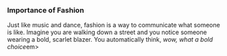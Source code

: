 <html>
  <head>
    <title>Current Fashion Trends</title>
  </head>
  <body>
    <h3>Importance of Fashion</h3>
    <p>Just like music and dance, fashion is a way to communicate what someone is like. Imagine you are walking down a street and you notice someone wearing a bold, scarlet blazer. You automatically think, <em>wow, what a bold choice</em>em></p>
  </body>
